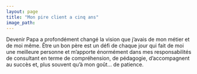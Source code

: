 ```yaml
---
layout: page
title: "Mon pire client a cinq ans"
image_path:
---
```


Devenir Papa a profondément changé la vision que j’avais de mon métier et de moi même. Être un bon père est un défi de chaque jour qui fait de moi une meilleure personne et m’apporte énormément dans mes responsabilités de consultant en terme de compréhension, de pédagogie, d’accompagnent au succès et, plus souvent qu’à mon goût… de patience.
